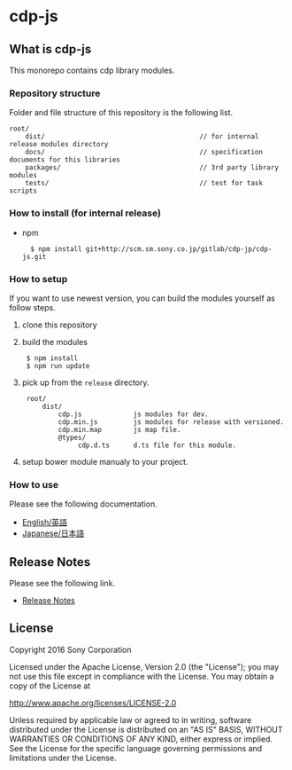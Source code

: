 ﻿# cdp-js

## What is cdp-js

This monorepo contains cdp library modules.


### Repository structure

Folder and file structure of this repository is the following list.

    root/
        dist/                                       // for internal release modules directory
        docs/                                       // specification documents for this libraries
        packages/                                   // 3rd party library modules
        tests/                                      // test for task scripts


### How to install (for internal release)

* npm

        $ npm install git+http://scm.sm.sony.co.jp/gitlab/cdp-jp/cdp-js.git

### How to setup

If you want to use newest version, you can build the modules yourself as follow steps.

1. clone this repository

2. build the modules

        $ npm install
        $ npm run update

2. pick up from the `release` directory.

        root/
            dist/
                cdp.js             js modules for dev.
                cdp.min.js         js modules for release with versioned.
                cdp.min.map        js map file.
                @types/
                     cdp.d.ts      d.ts file for this module.

3. setup bower module manualy to your project.


### How to use
Please see the following documentation.

- [English/英語](docs/en)
- [Japanese/日本語](docs/jp)

## Release Notes
Please see the following link.

- [Release Notes](RELEASENOTE.md)


## License

Copyright 2016 Sony Corporation

Licensed under the Apache License, Version 2.0 (the "License");
you may not use this file except in compliance with the License.
You may obtain a copy of the License at

   http://www.apache.org/licenses/LICENSE-2.0

Unless required by applicable law or agreed to in writing, software
distributed under the License is distributed on an "AS IS" BASIS,
WITHOUT WARRANTIES OR CONDITIONS OF ANY KIND, either express or implied.
See the License for the specific language governing permissions and
limitations under the License.
